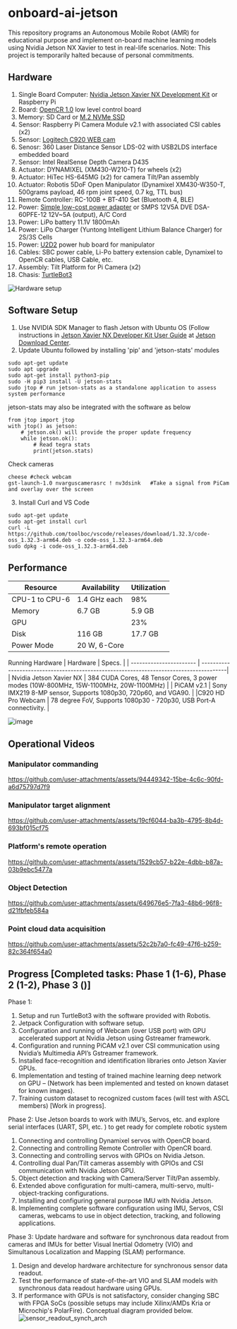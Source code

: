 # onboard-ai-jetson
This repository programs an Autonomous Mobile Robot (AMR) for educational purpose and implement on-board machine learning models using Nvidia Jetson NX Xavier to test in real-life scenarios.
Note: This project is temporarily halted because of personal commitments.

## Hardware
1. Single Board Computer: [Nvidia Jetson Xavier NX Development Kit](https://amzn.to/2ZHWoJB) or Raspberry Pi
2. Board: [OpenCR 1.0](https://emanual.robotis.com/docs/en/platform/turtlebot3/appendix_opencr1_0/) low level control board
3. Memory: SD Card or [M.2 NVMe SSD](https://amzn.to/3btqbYN)
4. Sensor: Raspberry Pi Camera Module v2.1 with associated CSI cables (x2)
5. Sensor: [Logitech C920 WEB cam](https://amzn.to/2H4dPd0)
6. Senosr: 	360 Laser Distance Sensor LDS-02 with USB2LDS interface embedded board
7. Sensor: Intel RealSense Depth Camera D435
8. Actuator: DYNAMIXEL (XM430-W210-T) for wheels (x2) 
9. Actuator: HiTec HS-645MG (x2) for camera Tilt/Pan assembly
10. Actuator: Robotis 5DoF Open Manipulator (Dynamixel XM430-W350-T, 500grams payload, 46 rpm joint speed, 0.7 kg, TTL bus)
11. Remote Controller: RC-100B + BT-410 Set (Bluetooth 4, BLE)
12. Power: [Simple low-cost power adapter](https://amzn.to/3f4CLPN) or SMPS 12V5A DVE DSA-60PFE-12 12V~5A (output), A/C Cord
13. Power: LiPo battery 11.1V 1800mAh
14. Power: LiPo Charger (Yuntong Intelligent Lithium Balance Charger) for 2S/3S Cells
15. Power: [U2D2](https://emanual.robotis.com/docs/en/parts/interface/u2d2_power_hub/) power hub board for manipulator
16. Cables: SBC power cable, Li-Po battery extension cable, Dynamixel to OpenCR cables, USB Cable, etc.
17. Assembly: Tilt Platform for Pi Camera (x2)
18. Chasis: [TurtleBot3](https://emanual.robotis.com/docs/en/platform/turtlebot3/features/)

![Hardware setup](https://github.com/user-attachments/assets/052fab94-2d74-434a-89f3-c9a757cf0646)

## Software Setup
1. Use NVIDIA SDK Manager to flash Jetson with Ubuntu OS (Follow instructions in [Jetson Xavier NX Developer Kit User Guide](https://developer.nvidia.com/jetson-xavier-nx-developer-kit-user-guide) at [Jetson Download Center](https://developer.nvidia.com/embedded/downloads#?search=Developer%20Kit%20User%20Guide).
2. Update Ubuntu followed by installing 'pip' and 'jetson-stats' modules

```shell
sudo apt-get update
sudo apt upgrade
sudo apt-get install python3-pip
sudo -H pip3 install -U jetson-stats
sudo jtop # run jetson-stats as a standalone application to assess system performance
```
jetson-stats may also be integrated with the software as below
```shell
from jtop import jtop
with jtop() as jetson:
    # jetson.ok() will provide the proper update frequency
    while jetson.ok():
        # Read tegra stats
        print(jetson.stats)
```
Check cameras
```shell
cheese #check webcam
gst-launch-1.0 nvarguscamerasrc ! nv3dsink   #Take a signal from PiCam and overlay over the screen
```

3. Install Curl and VS Code
```shell
sudo apt-get update
sudo apt-get install curl
curl -L https://github.com/toolboc/vscode/releases/download/1.32.3/code-oss_1.32.3-arm64.deb -o code-oss_1.32.3-arm64.deb
sudo dpkg -i code-oss_1.32.3-arm64.deb
```

## Performance

| Resource      | Availability  | Utilization   |
| ------------- | ------------- | ------------- |
| CPU-1 to CPU-6| 1.4 GHz each  | 98%           |
| Memory        | 6.7 GB        | 5.9 GB        |
| GPU           |               | 23%           |
| Disk          | 116 GB        | 17.7 GB       |
| Power Mode    | 20 W, 6-Core  |               |

Running Hardware
| Hardware                | Specs.                                                                                 |
| ----------------------- | ---------------------------------------------------------------------------------------|
| Nvidia Jetson Xavier NX | 384 CUDA Cores, 48 Tensor Cores, 3 power modes (10W-800MHz, 15W-1100MHz, 20W-1100MHz)  |
| PiCAM v2.1              | Sony IMX219 8-MP sensor, Supports 1080p30, 720p60, and VGA90.                          |
|C920 HD Pro Webcam       | 78 degree FoV, Supports 1080p30 - 720p30, USB Port-A connectivity.                     |

![image](https://github.com/user-attachments/assets/3a4b3718-9bb1-4fc7-a7be-9d7f36e76c38)


## Operational Videos
### Manipulator commanding
https://github.com/user-attachments/assets/94449342-15be-4c6c-90fd-a6d75797d7f9
### Manipulator target alignment
https://github.com/user-attachments/assets/19cf6044-ba3b-4795-8b4d-693bf015cf75
### Platform's remote operation
https://github.com/user-attachments/assets/1529cb57-b22e-4dbb-b87a-03b9ebc5477a
### Object Detection
https://github.com/user-attachments/assets/649676e5-7fa3-48b6-96f8-d21fbfeb584a
### Point cloud data acquisition
https://github.com/user-attachments/assets/52c2b7a0-fc49-47f6-b259-82c364f654a0

## Progress [Completed tasks: Phase 1 (1-6), Phase 2 (1-2), Phase 3 ()]

Phase 1:
1. Setup and run TurtleBot3 with the software provided with Robotis.
2. Jetpack Configuration with software setup.
3. Configuration and running of Webcam (over USB port) with GPU accelerated support at Nvidia Jetson using Gstreamer framework.
4. Configuration and running PiCAM v2.1 over CSI communication using Nvidia’s Multimedia API’s Gstreamer framework.
5. Installed face-recognition and identification libraries onto Jetson Xavier GPUs.
6. Implementation and testing of trained machine learning deep network on GPU – (Network has been implemented and tested on known dataset for known images).
7. Training custom dataset to recognized custom faces (will test with ASCL members) [Work in progress].

Phase 2: Use Jetson boards to work with IMU’s, Servos, etc. and explore serial interfaces (UART, SPI, etc. ) to get ready for complete robotic system
1. Connecting and controlling Dynamixel servos with OpenCR board.
2. Connecting and controlling Remote Controller with OpenCR board.
3. Connecting and controlling servos with GPIOs on Nvidia Jetson.
4. Controlling dual Pan/Tilt cameras assembly with GPIOs and CSI communication with Nvidia Jetson GPU.
5. Object detection and tracking with Camera/Server Tilt/Pan assembly.
6. Extended above configuration for multi-camera, multi-servo, multi-object-tracking configurations.
7. Installing and configuring general purpose IMU with Nvidia Jetson.
8. Implementing complete software configuration using IMU, Servos, CSI cameras, webcams to use in object detection, tracking, and following applications.

Phase 3: Update hardware and software for synchronous data readout from cameras and IMUs for better Visual Inertial Odometry (VIO) and Simultanous Localization and Mapping (SLAM) performance.
1. Design and develop hardware architecture for synchronous sensor data readout.
2. Test the performance of state-of-the-art VIO and SLAM models with synchronous data readout hardware using GPUs.
3. If performance with GPUs is not satisfactory, consider changing SBC with FPGA SoCs (possible setups may include Xilinx/AMDs Kria or Microchip's PolarFire). Conceptual diagram provided below.
![sensor_readout_synch_arch](https://github.com/user-attachments/assets/5629f56f-1537-4591-8b5b-08236a07bab4)

